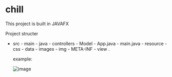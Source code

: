 # chill

This project is built in JAVAFX 


Project structer 


- src
        - main
                - java
                      - controllers
                      - Model
                      - App.java
                      - main.java 
        - resource 
                   - css
                   - data
                   - images
                   - img
                   - META-INF
                   - view
                .
                
   example:
                
  ![image](https://user-images.githubusercontent.com/24508160/208060449-b371af77-cfcc-479e-b34e-7b32da4dc1cf.png)
